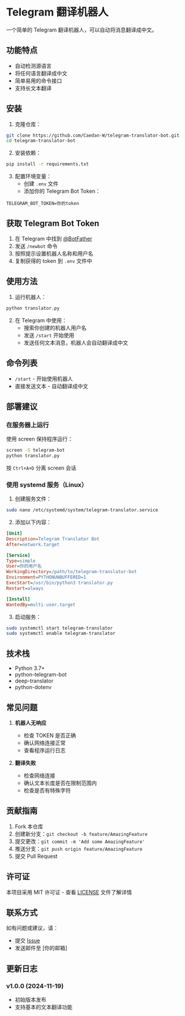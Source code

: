 # Telegram 翻译机器人

一个简单的 Telegram 翻译机器人，可以自动将消息翻译成中文。

## 功能特点

- 自动检测源语言
- 将任何语言翻译成中文
- 简单易用的命令接口
- 支持长文本翻译

## 安装

1. 克隆仓库：
```bash
git clone https://github.com/Caedan-W/telegram-translator-bot.git
cd telegram-translator-bot
```

2. 安装依赖：
```bash
pip install -r requirements.txt
```

3. 配置环境变量：
   - 创建 `.env` 文件
   - 添加你的 Telegram Bot Token：
```plaintext
TELEGRAM_BOT_TOKEN=你的token
```

## 获取 Telegram Bot Token

1. 在 Telegram 中找到 [@BotFather](https://t.me/BotFather)
2. 发送 `/newbot` 命令
3. 按照提示设置机器人名称和用户名
4. 复制获得的 token 到 `.env` 文件中

## 使用方法

1. 运行机器人：
```bash
python translator.py
```

2. 在 Telegram 中使用：
   - 搜索你创建的机器人用户名
   - 发送 `/start` 开始使用
   - 发送任何文本消息，机器人会自动翻译成中文

## 命令列表

- `/start` - 开始使用机器人
- 直接发送文本 - 自动翻译成中文

## 部署建议

### 在服务器上运行

使用 screen 保持程序运行：
```bash
screen -S telegram-bot
python translator.py
```

按 `Ctrl+A+D` 分离 screen 会话

### 使用 systemd 服务（Linux）

1. 创建服务文件：
```bash
sudo nano /etc/systemd/system/telegram-translator.service
```

2. 添加以下内容：
```ini
[Unit]
Description=Telegram Translator Bot
After=network.target

[Service]
Type=simple
User=你的用户名
WorkingDirectory=/path/to/telegram-translator-bot
Environment=PYTHONUNBUFFERED=1
ExecStart=/usr/bin/python3 translator.py
Restart=always

[Install]
WantedBy=multi-user.target
```

3. 启动服务：
```bash
sudo systemctl start telegram-translator
sudo systemctl enable telegram-translator
```

## 技术栈

- Python 3.7+
- python-telegram-bot
- deep-translator
- python-dotenv

## 常见问题

1. **机器人无响应**
   - 检查 TOKEN 是否正确
   - 确认网络连接正常
   - 查看程序运行日志

2. **翻译失败**
   - 检查网络连接
   - 确认文本长度是否在限制范围内
   - 检查是否有特殊字符

## 贡献指南

1. Fork 本仓库
2. 创建新分支：`git checkout -b feature/AmazingFeature`
3. 提交更改：`git commit -m 'Add some AmazingFeature'`
4. 推送分支：`git push origin feature/AmazingFeature`
5. 提交 Pull Request

## 许可证

本项目采用 MIT 许可证 - 查看 [LICENSE](LICENSE) 文件了解详情

## 联系方式

如有问题或建议，请：
- 提交 [Issue](https://github.com/Caedan-W/telegram-translator-bot/issues)
- 发送邮件至 [你的邮箱]

## 更新日志

### v1.0.0 (2024-11-19)
- 初始版本发布
- 支持基本的文本翻译功能

